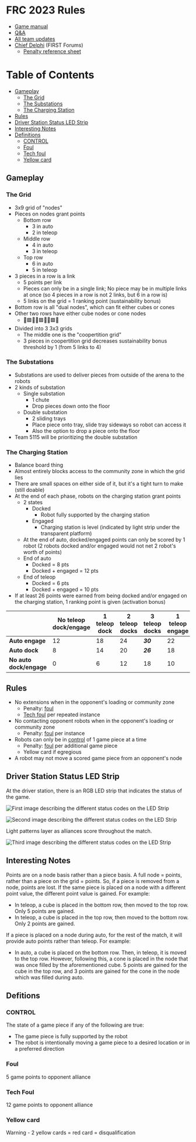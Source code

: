 # FRC 2023 Rules

- [Game manual](https://firstfrc.blob.core.windows.net/frc2023/Manual/2023FRCGameManual.pdf)
- [Q&A](https://frc-qa.firstinspires.org/)
- [All team updates](https://firstfrc.blob.core.windows.net/frc2023/Manual/TeamUpdates/TeamUpdates-combined.pdf)
- [Chief Delphi](https://www.chiefdelphi.com/) (FIRST Forums)
    - [Penalty reference sheet](https://docs.google.com/spreadsheets/d/1xBBDQpVu5KCyg2-9ij77-AUAX7B7zGdvJ1ivshXpffc/edit?usp=sharing)

# Table of Contents

- [Gameplay](#gameplay)
    - [The Grid](#the-grid)
    - [The Substations](#the-substations)
    - [The Charging Station](#the-charging-station)
- [Rules](#rules)
- [Driver Station Status LED Strip](#driver-station-status-led-strip)
- [Interesting Notes](#interesting-notes)
- [Definitions](#defitions)
    - [CONTROL](#control)
    - [Foul](#foul)
    - [Tech foul](#tech-foul)
    - [Yellow card](#yellow-card)

## Gameplay

### The Grid

- 3x9 grid of "nodes"
- Pieces on nodes grant points
    - Bottom row
        - 3 in auto
        - 2 in teleop
    - Middle row
        - 4 in auto
        - 3 in teleop
    - Top row
        - 6 in auto
        - 5 in teleop
- 3 pieces in a row is a link
    - 5 points per link
    - Pieces can only be in a single link; No piece may be in multiple links at once (so 4 pieces in a row is not 2 links, but 6 in a row is)
    - 5 links on the grid = 1 ranking point (sustainability bonus)
- Bottom row is all "dual nodes", which can fit either cubes or cones
- Other two rows have either cube nodes or cone nodes
    - 🔺🟪🔺🔺🟪🔺🔺🟪🔺
- Divided into 3 3x3 grids
    - The middle one is the "coopertition grid"
    - 3 pieces in coopertition grid decreases sustainability bonus threshold by 1 (from 5 links to 4)

### The Substations

- Substations are used to deliver pieces from outside of the arena to the robots
- 2 kinds of substation
    - Single substation
        - 1 chute
        - Drop pieces down onto the floor
    - Double substation
        - 2 sliding trays
        - Place piece onto tray, slide tray sideways so robot can access it
        - Also the option to drop a piece onto the floor
- Team 5115 will be prioritizing the double substation

### The Charging Station

- Balance board thing
- Almost entirely blocks access to the community zone in which the grid lies
- There are small spaces on either side of it, but it's a tight turn to make (still doable)
- At the end of each phase, robots on the charging station grant points
    - 2 states
        - Docked
            - Robot fully supported by the charging station
        - Engaged
            - Charging station is level (indicated by light strip under the transparent platform)
    - At the end of auto, docked/engaged points can only be scored by 1 robot (2 robots docked and/or engaged would not net 2 robot's worth of points)
    - End of auto
        - Docked = 8 pts
        - Docked + engaged = 12 pts
    - End of teleop
        - Docked = 6 pts
        - Docked + engaged = 10 pts
- If at least 26 points were earned from being docked and/or engaged on the charging station, 1 ranking point is given (activation bonus)

|                         | No teleop dock/engage | 1 teleop dock | 2 teleop docks | 3 teleop docks | 1 teleop engage | 2 teleop engage | 3 teleop engage |
|-------------------------|-----------------------|---------------|----------------|----------------|-----------------|-----------------|-----------------|
| **Auto engage**         | 12                    | 18            | 24             | ***30***         | 22              | ***32***          | ***42***          |
| **Auto dock**           | 8                     | 14            | 20             | ***26***         | 18              | ***28***          | ***38***          |
| **No auto dock/engage** | 0                     | 6             | 12             | 18             | 10              | 20              | ***30***          |

## Rules

- No extensions when in the opponent's loading or community zone
    - Penalty: [foul](#foul)
    - [Tech foul](#tech-foul) per repeated instance
- No contacting opponent robots when in the opponent's loading or community zone
    - Penalty: [foul](#foul) per instance
- Robots can only be in [control](#control) of 1 game piece at a time
    - Penalty: [foul](#foul) per additional game piece
    - Yellow card if egregious
- A robot may not move a scored game piece from an opponent's node

## Driver Station Status LED Strip

At the driver station, there is an RGB LED strip that indicates the status of the game.

![First image describing the different status codes on the LED Strip](https://raw.githubusercontent.com/ThePyroTF2/Notes-MD/main/FRC%20Rules/2023/Images/Driver%20Station%20Status%20LED%20Strip%20Info%20IMG%20Pt.%201.png)

![Second image describing the different status codes on the LED Strip](https://raw.githubusercontent.com/ThePyroTF2/Notes-MD/main/FRC%20Rules/2023/Images/Driver%20Station%20Status%20LED%20Strip%20Info%20IMG%20Pt.%202.png)

Light patterns layer as alliances score throughout the match.

![Third image describing the different status codes on the LED Strip](https://raw.githubusercontent.com/ThePyroTF2/Notes-MD/main/FRC%20Rules/2023/Images/Driver%20Station%20Status%20LED%20Strip%20Info%20IMG%20Pt.%203.png)

## Interesting Notes

Points are on a node basis rather than a piece basis. A full node = points, rather than a piece on the grid = points. So, if a piece is removed from a node, points are lost. If the same piece is placed on a node with a different point value, the different point value is gained. For example:  

- In teleop, a cube is placed in the bottom row, then moved to the top row. Only 5 points are gained.
- In teleop, a cube is placed in the top row, then moved to the bottom row. Only 2 points are gained.

If a piece is placed on a node during auto, for the rest of the match, it will provide auto points rather than teleop. For example:

- In auto, a cube is placed on the bottom row. Then, in teleop, it is moved to the top row. However, following this, a cone is placed in the node that was once filled by the aforementioned cube. 5 points are gained for the cube in the top row, and 3 points are gained for the cone in the node which was filled during auto.

## Defitions

### CONTROL

The state of a game piece if any of the following are true:

- The game piece is fully supported by the robot
- The robot is intentionally moving a game piece to a desired location or in a preferred direction

### Foul

5 game points to opponent alliance

### Tech Foul

12 game points to opponent alliance

### Yellow card

Warning - 2 yellow cards = red card = disqualification
